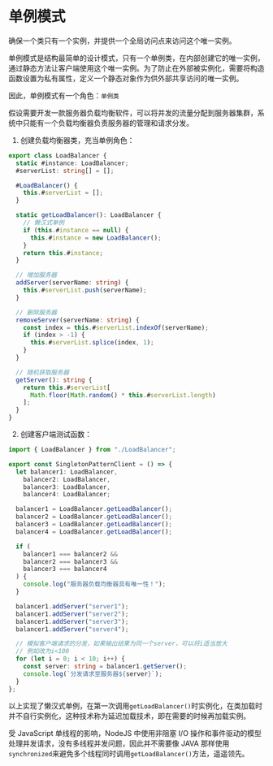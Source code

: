 # 单例模式

确保一个类只有一个实例，并提供一个全局访问点来访问这个唯一实例。

单例模式是结构最简单的设计模式，只有一个单例类，在内部创建它的唯一实例，通过静态方法让客户端使用这个唯一实例。为了防止在外部被实例化，需要将构造函数设置为私有属性，定义一个静态对象作为供外部共享访问的唯一实例。

因此，单例模式有一个角色：`单例类`

假设需要开发一款服务器负载均衡软件，可以将并发的流量分配到服务器集群，系统中只能有一个负载均衡器负责服务器的管理和请求分发。

1. 创建负载均衡器类，充当单例角色：

```ts
export class LoadBalancer {
  static #instance: LoadBalancer;
  #serverList: string[] = [];

  #LoadBalancer() {
    this.#serverList = [];
  }

  static getLoadBalancer(): LoadBalancer {
    // 懒汉式单例
    if (this.#instance == null) {
      this.#instance = new LoadBalancer();
    }
    return this.#instance;
  }

  // 增加服务器
  addServer(serverName: string) {
    this.#serverList.push(serverName);
  }

  // 删除服务器
  removeServer(serverName: string) {
    const index = this.#serverList.indexOf(serverName);
    if (index > -1) {
      this.#serverList.splice(index, 1);
    }
  }

  // 随机获取服务器
  getServer(): string {
    return this.#serverList[
      Math.floor(Math.random() * this.#serverList.length)
    ];
  }
}
```

2. 创建客户端测试函数：

```ts
import { LoadBalancer } from "./LoadBalancer";

export const SingletonPatternClient = () => {
  let balancer1: LoadBalancer,
    balancer2: LoadBalancer,
    balancer3: LoadBalancer,
    balancer4: LoadBalancer;

  balancer1 = LoadBalancer.getLoadBalancer();
  balancer2 = LoadBalancer.getLoadBalancer();
  balancer3 = LoadBalancer.getLoadBalancer();
  balancer4 = LoadBalancer.getLoadBalancer();

  if (
    balancer1 === balancer2 &&
    balancer2 === balancer3 &&
    balancer3 === balancer4
  ) {
    console.log("服务器负载均衡器具有唯一性！");
  }

  balancer1.addServer("server1");
  balancer1.addServer("server2");
  balancer1.addServer("server3");
  balancer1.addServer("server4");

  // 模拟客户端请求的分发，如果输出结果为同一个server，可以将i适当放大
  // 例如改为i<100
  for (let i = 0; i < 10; i++) {
    const server: string = balancer1.getServer();
    console.log(`分发请求至服务器${server}`);
  }
};
```

以上实现了懒汉式单例，在第一次调用`getLoadBalancer()`时实例化，在类加载时并不自行实例化，这种技术称为延迟加载技术，即在需要的时候再加载实例。

受 JavaScript 单线程的影响，NodeJS 中使用非阻塞 I/O 操作和事件驱动的模型处理并发请求，没有多线程并发问题，因此并不需要像 JAVA 那样使用`synchronized`来避免多个线程同时调用`getLoadBalancer()`方法，遥遥领先。
